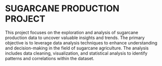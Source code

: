 # SUGARCANE PRODUCTION PROJECT
This project focuses on the exploration and analysis of sugarcane production data to uncover valuable insights and trends. The primary objective is to leverage data analysis techniques to enhance understanding and decision-making in the field of sugarcane agriculture.
The analysis includes data cleaning, visualization, and statistical analysis to identify patterns and correlations within the dataset.
